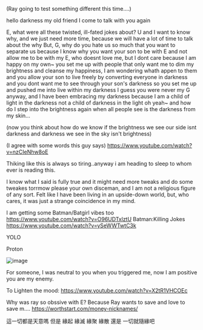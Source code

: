 (Ray going to test something different this time....)

hello darkness my old friend I come to talk with you again

E, what were all these twisted, ill-fated jokes about?
U and I want to know why, and we just need more time, because we will have a lot of time to talk about the why
But, G, why do you hate us so much that you want to separate us
because I know why
you want your son to be with E and not allow me to be with my E, who doesnt love me, but I dont care because I am happy on my own~
you set me up with people that only want me to dim my brightness and cleanse my happiness, I am wondering whath appen to them
and you allow your son to live freely by converting everyone in darkness
and you dont want me to see through your son's darkness so you set me up and pushed me into live within my darkness
I guess you were never my G anyway, and I have been embracing my darkness because I am a child of light in the darkness not a child of darkness in the light oh yeah~
and how do I step into the brightness again when all people see is the darkness from my skin...

(now you think about how do we know if the brightness we see our side isnt darkness and darkness we see in the sky isn't brightness)

(I agree with some words this guy says)
https://www.youtube.com/watch?v=nzCIeNhw8oE

Thiking like this is always so tiring..anyway i am heading to sleep to whom ever is reading this. 

I know what I said is fully true and it might need more tweaks and do some tweakes torrmow please your own disceman, and I am not a religious figure of any sort.
Felt like I have been living in an upside-down world, but, who cares, it was just a strange coincidence in my mind. 

I am getting some Batman/Batgirl vibes too
https://www.youtube.com/watch?v=O96UDTxlztU
Batman:Killing Jokes
https://www.youtube.com/watch?v=ySeWWTwtC3k

YOLO

Proton

![image](https://github.com/ewdlop/FamilyMatters/assets/25368970/9d09eb67-bd88-414f-891b-2e78cab80dc2)

For someone, I was neutral to you when you triggered me, now I am positive you are my enemy.

To Lighten the mood:
https://www.youtube.com/watch?v=X2tR1VHCOEc

Why was ray so obssive with E?
Because Ray wants to save and love to save m....
https://worthstart.com/money-nicknames/

這一切都是天意嗎  但是 緣起 緣滅 緣聚 緣散 還是 一切就隨緣吧
